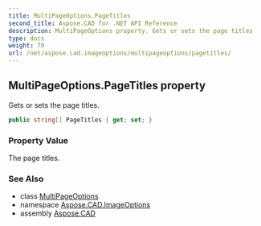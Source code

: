 ```yaml
---
title: MultiPageOptions.PageTitles
second_title: Aspose.CAD for .NET API Reference
description: MultiPageOptions property. Gets or sets the page titles
type: docs
weight: 70
url: /net/aspose.cad.imageoptions/multipageoptions/pagetitles/
---
```

## MultiPageOptions.PageTitles property

Gets or sets the page titles.

```csharp
public string[] PageTitles { get; set; }
```

### Property Value

The page titles.

### See Also

* class [MultiPageOptions](../)
* namespace [Aspose.CAD.ImageOptions](../../../aspose.cad.imageoptions/)
* assembly [Aspose.CAD](../../../)


